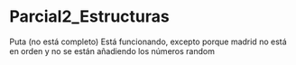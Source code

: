 # Parcial2_Estructuras
Puta (no está completo) 
Está funcionando, excepto porque madrid no está en orden y no se están añadiendo los números random
